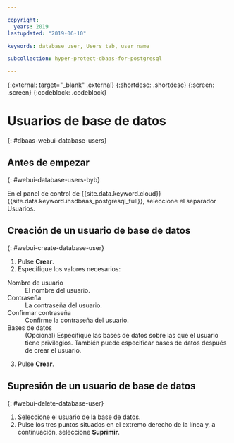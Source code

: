```yaml
---

copyright:
  years: 2019
lastupdated: "2019-06-10"

keywords: database user, Users tab, user name

subcollection: hyper-protect-dbaas-for-postgresql

---
```


{:external: target="_blank" .external}
{:shortdesc: .shortdesc}
{:screen: .screen}
{:codeblock: .codeblock}


# Usuarios de base de datos
{: #dbaas-webui-database-users}

## Antes de empezar
{: #webui-database-users-byb}

En el panel de control de {{site.data.keyword.cloud}} {{site.data.keyword.ihsdbaas_postgresql_full}}, seleccione el separador Usuarios.

## Creación de un usuario de base de datos
{: #webui-create-database-user}

1. Pulse **Crear**.
2. Especifique los valores necesarios:
<dl>
<dt>Nombre de usuario</dt>
<dd>El nombre del usuario.</dd>
<dt>Contraseña</dt>
<dd>La contraseña del usuario.</dd>
<dt>Confirmar contraseña</dt>
<dd>Confirme la contraseña del usuario.</dd>
<dt>Bases de datos</dt>
<dd>(Opcional) Especifique las bases de datos sobre las que el usuario tiene privilegios. También puede especificar bases de datos después de crear el usuario.</dd>
</dl>

3. Pulse **Crear**.

## Supresión de un usuario de base de datos
{: #webui-delete-database-user}

1. Seleccione el usuario de la base de datos.
2. Pulse los tres puntos situados en el extremo derecho de la línea y, a continuación, seleccione **Suprimir**.
